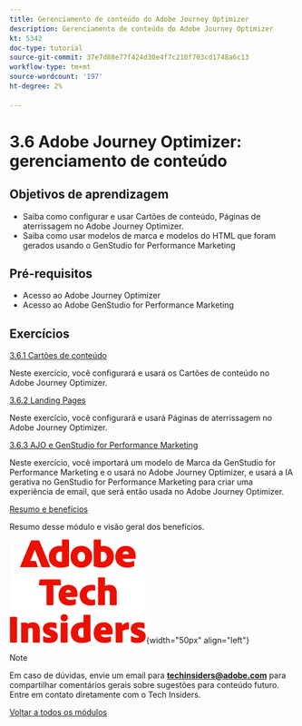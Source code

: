 ```yaml
---
title: Gerenciamento de conteúdo do Adobe Journey Optimizer
description: Gerenciamento de conteúdo do Adobe Journey Optimizer
kt: 5342
doc-type: tutorial
source-git-commit: 37e7d88e77f424d30e4f7c210f703cd1748a6c13
workflow-type: tm+mt
source-wordcount: '197'
ht-degree: 2%

---
```


# 3.6 Adobe Journey Optimizer: gerenciamento de conteúdo

## Objetivos de aprendizagem

- Saiba como configurar e usar Cartões de conteúdo, Páginas de aterrissagem no Adobe Journey Optimizer.
- Saiba como usar modelos de marca e modelos do HTML que foram gerados usando o GenStudio for Performance Marketing

## Pré-requisitos

- Acesso ao Adobe Journey Optimizer
- Acesso ao Adobe GenStudio for Performance Marketing

## Exercícios

[3.6.1 Cartões de conteúdo](./ex1.md)

Neste exercício, você configurará e usará os Cartões de conteúdo no Adobe Journey Optimizer.

[3.6.2 Landing Pages](./ex2.md)

Neste exercício, você configurará e usará Páginas de aterrissagem no Adobe Journey Optimizer.

[3.6.3 AJO e GenStudio for Performance Marketing](./ex3.md)

Neste exercício, você importará um modelo de Marca da GenStudio for Performance Marketing e o usará no Adobe Journey Optimizer, e usará a IA gerativa no GenStudio for Performance Marketing para criar uma experiência de email, que será então usada no Adobe Journey Optimizer.

[Resumo e benefícios](./summary.md)

Resumo desse módulo e visão geral dos benefícios.

![Informantes técnicos](./../../../../assets/images/techinsiders.png){width="50px" align="left"}

>[!NOTE]
>
>Em caso de dúvidas, envie um email para **techinsiders@adobe.com** para compartilhar comentários gerais sobre sugestões para conteúdo futuro. Entre em contato diretamente com o Tech Insiders.

[Voltar a todos os módulos](./../../../../overview.md)
